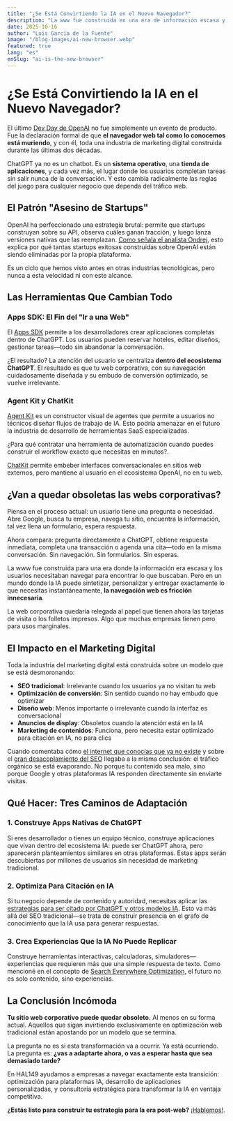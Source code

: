 ```yaml
---
title: "¿Se Está Convirtiendo la IA en el Nuevo Navegador?"
description: "La www fue construida en una era de información escasa y necesidad de navegar para encontrar, pero eso ha cambiado. "
date: 2025-10-16
author: "Luis García de la Fuente"
image: "/blog-images/ai-new-browser.webp"
featured: true
lang: "es"
enSlug: "ai-is-the-new-browser"
---
```

# ¿Se Está Convirtiendo la IA en el Nuevo Navegador?

El último <a href="https://openai.com/devday/" target="_blank">Dev Day de OpenAI</a> no fue simplemente un evento de producto. Fue la declaración formal de que **el navegador web tal como lo conocemos está muriendo**, y con él, toda una industria de marketing digital construida durante las últimas dos décadas.

ChatGPT ya no es un chatbot. Es un **sistema operativo**, una **tienda de aplicaciones**, y cada vez más, el lugar donde los usuarios completan tareas sin salir nunca de la conversación. Y esto cambia radicalmente las reglas del juego para cualquier negocio que dependa del tráfico web.

## El Patrón "Asesino de Startups"

OpenAI ha perfeccionado una estrategia brutal: permite que startups construyan sobre su API, observa cuáles ganan tracción, y luego lanza versiones nativas que las reemplazan. <a href="https://www.youtube.com/watch?v=gPWmrVSFLRM" target="_blank" rel="nofollow">Como señala el analista Ondrej</a>, esto explica por qué tantas startups exitosas construidas sobre OpenAI están siendo eliminadas por la propia plataforma.

Es un ciclo que hemos visto antes en otras industrias tecnológicas, pero nunca a esta velocidad ni con este alcance.

## Las Herramientas Que Cambian Todo

### Apps SDK: El Fin del "Ir a una Web"

El <a href="https://platform.openai.com/docs/guides/apps" target="_blank" rel="nofollow">Apps SDK</a> permite a los desarrolladores crear aplicaciones completas dentro de ChatGPT. Los usuarios pueden reservar hoteles, editar diseños, gestionar tareas—todo sin abandonar la conversación.

¿El resultado? La atención del usuario se centraliza **dentro del ecosistema ChatGPT**. El resultado es que tu web corporativa, con su navegación cuidadosamente diseñada y su embudo de conversión optimizado, se vuelve irrelevante.

### Agent Kit y ChatKit

<a href="https://platform.openai.com/docs/guides/agent-kit" target="_blank" rel="nofollow">Agent Kit</a> es un constructor visual de agentes que permite a usuarios no técnicos diseñar flujos de trabajo de IA. Esto podría amenazar en el futuro la industria de desarrollo de herramientas SaaS especializadas. 

¿Para qué contratar una herramienta de automatización cuando puedes construir el workflow exacto que necesitas en minutos?.

<a href="https://platform.openai.com/docs/guides/chatkit" target="_blank" rel="nofollow">ChatKit</a> permite embeber interfaces conversacionales en sitios web externos, pero mantiene al usuario en el ecosistema OpenAI, no en tu web.

## ¿Van a quedar obsoletas las webs corporativas?

Piensa en el proceso actual: un usuario tiene una pregunta o necesidad. Abre Google, busca tu empresa, navega tu sitio, encuentra la información, tal vez llena un formulario, espera respuesta. 

Ahora compara: pregunta directamente a ChatGPT, obtiene respuesta inmediata, completa una transacción o agenda una cita—todo en la misma conversación. Sin navegación. Sin formularios. Sin esperas.

La www fue construida para una era donde la información era escasa y los usuarios necesitaban navegar para encontrar lo que buscaban. Pero en un mundo donde la IA puede sintetizar, personalizar y entregar exactamente lo que necesitas instantáneamente, **la navegación web es fricción innecesaria**.

La web corporativa quedaría relegada al papel que tienen ahora las tarjetas de visita o los folletos impresos. Algo que muchas empresas tienen pero para usos marginales. 

## El Impacto en el Marketing Digital

Toda la industria del marketing digital está construida sobre un modelo que se está desmoronando:

- **SEO tradicional**: Irrelevante cuando los usuarios ya no visitan tu web
- **Optimización de conversión**: Sin sentido cuando no hay embudo que optimizar
- **Diseño web**: Menos importante o irrelevante cuando la interfaz es conversacional
- **Anuncios de display**: Obsoletos cuando la atención está en la IA
- **Marketing de contenidos**: Funciona, pero necesita estar optimizado para citación en IA, no para clics

Cuando comentaba cómo <a href="/es/posts/internet-que-conocias-no-existe/" target="_blank">el internet que conocías que ya no existe</a> y sobre el <a href="/es/posts/google-ai-overviews-desacoplamiento-seo/" target="_blank">gran desacoplamiento del SEO</a> llegaba a la misma conclusión: el tráfico orgánico se está evaporando. No porque tu contenido sea malo, sino porque Google y otras plataformas IA responden directamente sin enviarte visitas.

## Qué Hacer: Tres Caminos de Adaptación

### 1. Construye Apps Nativas de ChatGPT

Si eres desarrollador o tienes un equipo técnico, construye aplicaciones que vivan dentro del ecosistema IA: puede ser ChatGPT ahora, pero aparecerán planteamientos similares en otras plataformas. Estas apps serán descubiertas por millones de usuarios sin necesidad de marketing tradicional.

### 2. Optimiza Para Citación en IA

Si tu negocio depende de contenido y autoridad, necesitas aplicar las <a href="/es/posts/claves-citado-chatgpt-modelos-ia/" target="_blank">estrategias para ser citado por ChatGPT y otros modelos IA</a>. Esto va más allá del SEO tradicional—se trata de construir presencia en el grafo de conocimiento que la IA usa para generar respuestas.

### 3. Crea Experiencias Que la IA No Puede Replicar

Construye herramientas interactivas, calculadoras, simuladores—experiencias que requieren más que una simple respuesta de texto. Como mencioné en el concepto de <a href="/es/posts/search-everywhere-optimization-seo-en-2026/" target="_blank">Search Everywhere Optimization</a>, el futuro no es solo contenido, sino experiencias.

## La Conclusión Incómoda

**Tu sitio web corporativo puede quedar obsoleto.** Al menos en su forma actual. Aquellos que sigan invirtiendo exclusivamente en optimización web tradicional están apostando por un modelo que se termina.

La pregunta no es si esta transformación va a ocurrir. Ya está ocurriendo. La pregunta es: **¿vas a adaptarte ahora, o vas a esperar hasta que sea demasiado tarde?**

En HAL149 ayudamos a empresas a navegar exactamente esta transición: optimización para plataformas IA, desarrollo de aplicaciones personalizadas, y consultoría estratégica para transformar la IA en ventaja competitiva.

**¿Estás listo para construir tu estrategia para la era post-web?** <a href="#" onclick="demo.showModal(); return false;">¡Hablemos!</a>.